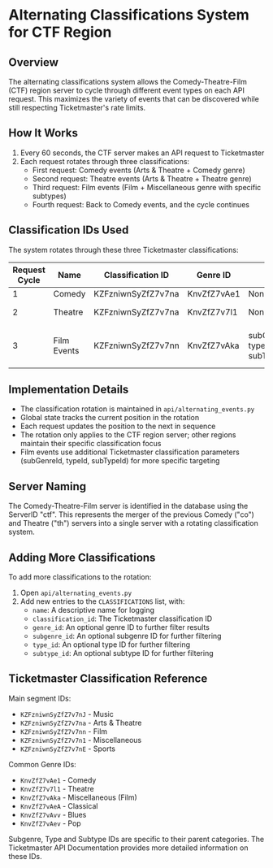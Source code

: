 # Alternating Classifications System for CTF Region

## Overview

The alternating classifications system allows the Comedy-Theatre-Film (CTF) region server to cycle through different event types on each API request. This maximizes the variety of events that can be discovered while still respecting Ticketmaster's rate limits.

## How It Works

1. Every 60 seconds, the CTF server makes an API request to Ticketmaster
2. Each request rotates through three classifications:
   - First request: Comedy events (Arts & Theatre + Comedy genre)
   - Second request: Theatre events (Arts & Theatre + Theatre genre)
   - Third request: Film events (Film + Miscellaneous genre with specific subtypes)
   - Fourth request: Back to Comedy events, and the cycle continues

## Classification IDs Used

The system rotates through these three Ticketmaster classifications:

| Request Cycle | Name | Classification ID | Genre ID | Additional Parameters | Description |
|---------------|------|-------------------|----------|------------------------|-------------|
| 1 | Comedy | KZFzniwnSyZfZ7v7na | KnvZfZ7vAe1 | None | Comedy events |
| 2 | Theatre | KZFzniwnSyZfZ7v7na | KnvZfZ7v7l1 | None | Theater/Broadway events |
| 3 | Film Events | KZFzniwnSyZfZ7v7nn | KnvZfZ7vAka | subGenreId=KZazBEonSMnZfZ7vFln, typeId=KZAyXgnZfZ7v7nI, subTypeId=KZFzBErXgnZfZ7v7lJ | Film events, including movies, screenings, and film festivals |

## Implementation Details

- The classification rotation is maintained in `api/alternating_events.py`
- Global state tracks the current position in the rotation
- Each request updates the position to the next in sequence
- The rotation only applies to the CTF region server; other regions maintain their specific classification focus
- Film events use additional Ticketmaster classification parameters (subGenreId, typeId, subTypeId) for more specific targeting

## Server Naming

The Comedy-Theatre-Film server is identified in the database using the ServerID "ctf". This represents the merger of the previous Comedy ("co") and Theatre ("th") servers into a single server with a rotating classification system.

## Adding More Classifications

To add more classifications to the rotation:

1. Open `api/alternating_events.py`
2. Add new entries to the `CLASSIFICATIONS` list, with:
   - `name`: A descriptive name for logging
   - `classification_id`: The Ticketmaster classification ID
   - `genre_id`: An optional genre ID to further filter results
   - `subgenre_id`: An optional subgenre ID for further filtering
   - `type_id`: An optional type ID for further filtering
   - `subtype_id`: An optional subtype ID for further filtering

## Ticketmaster Classification Reference

Main segment IDs:
- `KZFzniwnSyZfZ7v7nJ` - Music
- `KZFzniwnSyZfZ7v7na` - Arts & Theatre
- `KZFzniwnSyZfZ7v7nn` - Film
- `KZFzniwnSyZfZ7v7n1` - Miscellaneous
- `KZFzniwnSyZfZ7v7nE` - Sports

Common Genre IDs:
- `KnvZfZ7vAe1` - Comedy
- `KnvZfZ7v7l1` - Theatre
- `KnvZfZ7vAka` - Miscellaneous (Film)
- `KnvZfZ7vAeA` - Classical
- `KnvZfZ7vAvv` - Blues
- `KnvZfZ7vAev` - Pop

Subgenre, Type and Subtype IDs are specific to their parent categories. The Ticketmaster API Documentation provides more detailed information on these IDs. 